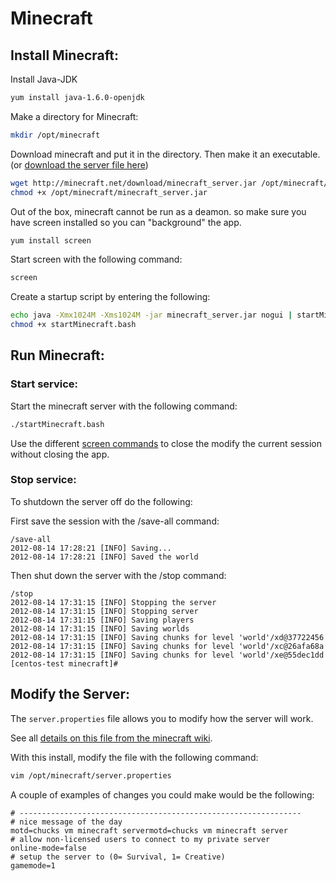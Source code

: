 # Minecraft

## Install Minecraft:
Install Java-JDK
```bash
yum install java-1.6.0-openjdk
```

Make a directory for Minecraft:
```bash
mkdir /opt/minecraft
```

Download minecraft and put it in the directory. Then make it an executable.  (or [download the server file here](https://minecraft.net/download))
```bash
wget http://minecraft.net/download/minecraft_server.jar /opt/minecraft/.
chmod +x /opt/minecraft/minecraft_server.jar
```

Out of the box, minecraft cannot be run as a deamon.  so make sure you have
screen installed so you can "background" the app.
```bash
yum install screen
```

Start screen with the following command:
```bash
screen
```

Create a startup script by entering the following:
```bash
echo java -Xmx1024M -Xms1024M -jar minecraft_server.jar nogui | startMinecraft.bash
chmod +x startMinecraft.bash
```

## Run Minecraft:

### Start service:

Start the minecraft server with the following command:
```bash
./startMinecraft.bash
```

Use the different [screen commands](screen.md) to close the modify the current session without closing the app. 

### Stop service:
To shutdown the server off do the following:

First save the session with the /save-all command:
```
/save-all
2012-08-14 17:28:21 [INFO] Saving...
2012-08-14 17:28:21 [INFO] Saved the world
```

Then shut down the server with the /stop command:
```
/stop 
2012-08-14 17:31:15 [INFO] Stopping the server
2012-08-14 17:31:15 [INFO] Stopping server
2012-08-14 17:31:15 [INFO] Saving players
2012-08-14 17:31:15 [INFO] Saving worlds
2012-08-14 17:31:15 [INFO] Saving chunks for level 'world'/xd@37722456
2012-08-14 17:31:15 [INFO] Saving chunks for level 'world'/xc@26afa68a
2012-08-14 17:31:15 [INFO] Saving chunks for level 'world'/xe@55dec1dd
[centos-test minecraft]#
```

## Modify the Server:
The `server.properties` file allows you to modify how the server will work. 

See all [details on this file from the minecraft wiki](http://www.minecraftwiki.net/wiki/Server.properties).

With this install, modify the file with the following command:
```bash
vim /opt/minecraft/server.properties
```


A couple of examples of changes you could make would be the following:
```
# ---------------------------------------------------------------
# nice message of the day
motd=chucks vm minecraft servermotd=chucks vm minecraft server
# allow non-licensed users to connect to my private server
online-mode=false
# setup the server to (0= Survival, 1= Creative)
gamemode=1
```


